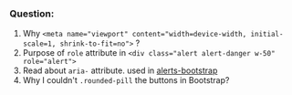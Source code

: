 ### Question:
1. Why `<meta name="viewport" content="width=device-width, initial-scale=1, shrink-to-fit=no">` ?
2. Purpose of `role` attribute in `<div class="alert alert-danger w-50" role="alert">`
3. Read about `aria-` attribute. used in [alerts-bootstrap](https://getbootstrap.com/docs/4.0/components/alerts/#dismissing)
4. Why I couldn't `.rounded-pill` the buttons in Bootstrap?
